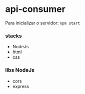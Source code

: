 # api-consumer

Para inicializar o servidor: 
``npm start``
 
### stacks
- NodeJs
- html
- css

### libs NodeJs
- cors
- express

